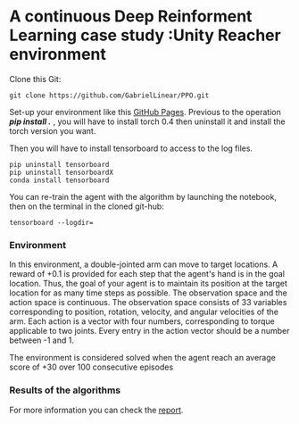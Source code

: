 # A continuous Deep Reinforment Learning case study :Unity Reacher environment
Clone this Git:
```
git clone https://github.com/GabrielLinear/PPO.git
```
Set-up your environment like this [GitHub Pages](https://github.com/udacity/Value-based-methods#dependencies).
Previous to the operation ***pip install .*** , you will have to install torch 0.4 then uninstall it and install the torch version you want.

Then you will have to install tensorboard to access to the log files.
```
pip uninstall tensorboard
pip uninstall tensorboardX
conda install tensorboard
```

You can re-train the agent with the algorithm by launching the notebook, then on the terminal in the cloned git-hub:
```
tensorboard --logdir=
```

### Environment
In this environment, a double-jointed arm can move to target locations. A reward of +0.1 is provided for each step that the agent's hand is in the goal location. Thus, the goal of your agent is to maintain its position at the target location for as many time steps as possible.
The observation space and the action space is continuous. The observation space consists of 33 variables corresponding to position, rotation, velocity, and angular velocities of the arm. Each action is a vector with four numbers, corresponding to torque applicable to two joints. Every entry in the action vector should be a number between -1 and 1.

The environment is considered solved when the agent reach an average score of +30 over 100 consecutive episodes

### Results of the algorithms




For more information you can check the [report](https://github.com/GabrielLinear/RL_Learning/blob/main/Report.pdf). 
